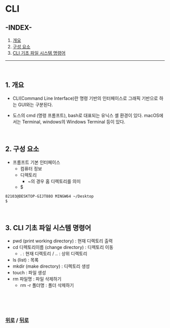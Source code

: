 # CLI

## **-INDEX-**
1. [개요](#1-개요)
2. [구성 요소](#2-구성-요소)
3. [CLI 기초 파일 시스템 명령어](#3-cli-기초-파일-시스템-명령어)

---
<br>

## 1. 개요
* CLI(Command Line Interface)란 명령 기반의 인터페이스로 그래픽 기반으로 하는 GUI와는 구분된다.

* 도스의 cmd (명령 프롬프트), bash로 대표되는 유닉스 셸 환경이 있다. macOS에서는 Terminal, windows의 Windows Terminal 등이 있다.

<br>

## 2. 구성 요소
* 프롬프트 기본 인터페이스
  * 컴퓨터 정보
  * 디렉토리
    * ~의 경우 홈 디렉토리를 의미
  * $
```bash
82103@DESKTOP-GIJT88O MINGW64 ~/Desktop
$ 
```

<br>

## 3. CLI 기초 파일 시스템 명령어
* pwd (print working directory) : 현재 디렉토리 출력
* cd 디렉토리이름 (change directory) : 디렉토리 이동
  * . : 현재 디렉토리 / .. : 상위 디렉토리
* ls (list) : 목록
* mkdir (make directory) : 디렉토리 생성
* touch : 파일 생성
* rm 파일명 : 파일 삭제하기
  * rm -r 폴더명 : 폴더 삭제하기

<br>

<br>

<br>

### [위로](#cli) / [뒤로](/README.md)
